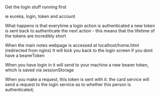 Get the login stuff running first

ie eureka, login, token and account

What happens is that everytime a login action is authenticated a new token is sent back to authenticate the next action - this means that the lifetime of the tokens are incredibly short


When the main notes webpage is accessed at localhost/home.html (redirected from nginx)
It will kick you back to the login screen if you dont have a bearerToken

When you have login in it will send to your machine a new bearer token, which is saved via sessionStorage



When you make a request, this token is sent with it. 
the card service will send a request to the login service as to whether this person is authenticated;





